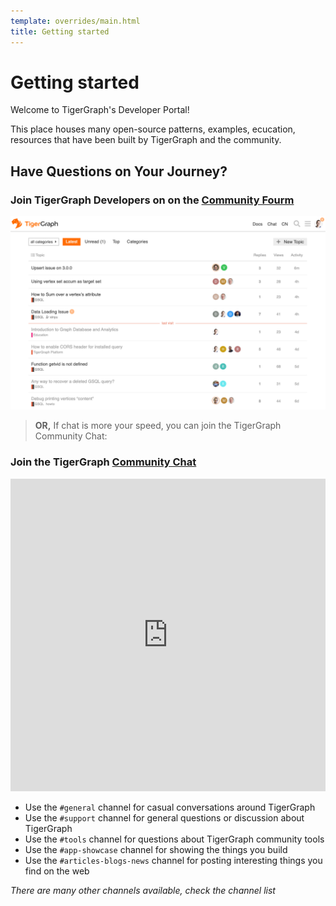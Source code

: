 ```yaml
---
template: overrides/main.html
title: Getting started
---
```


# Getting started

Welcome to TigerGraph's Developer Portal!

This place houses many open-source patterns, examples, ecucation, resources that have been 
built by TigerGraph and the community.

## Have Questions on Your Journey?

### Join TigerGraph Developers on on the [Community Fourm](https://community.tigergraph.com)

![community](/assets/images/tg-community.png)


> **OR,** If chat is more your speed, you can join the TigerGraph Community Chat:

### Join the TigerGraph [Community Chat](https://discord.gg/F2c9b9v)

<iframe src="https://discordapp.com/widget?id=640707678297128980&theme=dark" width="100%" height="500" allowtransparency="true" frameborder="0" sandbox="allow-popups allow-popups-to-escape-sandbox allow-same-origin allow-scripts"></iframe>

* Use the `#general` channel for casual conversations around TigerGraph
* Use the `#support` channel for general questions or discussion about TigerGraph
* Use the `#tools` channel for questions about TigerGraph community tools 
* Use the `#app-showcase` channel for showing the things you build
* Use the `#articles-blogs-news` channel for posting interesting things you find on the web

*There are many other channels available, check the channel list*

